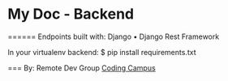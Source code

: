 # My Doc - Backend
======
Endpoints built with:
Django • Django Rest Framework

In your virtualenv backend:
$ pip install requirements.txt

===
By: Remote Dev Group [Coding Campus](http://codingcamp.us/)